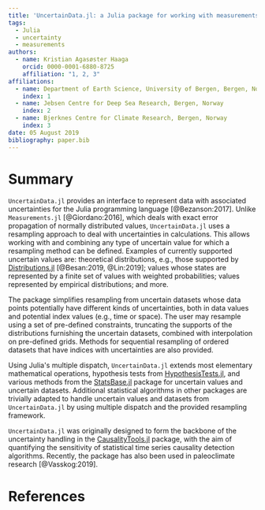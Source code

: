 ```yaml
---
title: 'UncertainData.jl: a Julia package for working with measurements and datasets with uncertainties.'
tags:
  - Julia
  - uncertainty
  - measurements
authors:
  - name: Kristian Agasøster Haaga
    orcid: 0000-0001-6880-8725
    affiliation: "1, 2, 3"
affiliations:
  - name: Department of Earth Science, University of Bergen, Bergen, Norway
    index: 1 
  - name: Jebsen Centre for Deep Sea Research, Bergen, Norway
    index: 2
  - name: Bjerknes Centre for Climate Research, Bergen, Norway
    index: 3
date: 05 August 2019
bibliography: paper.bib
---
```


# Summary

``UncertainData.jl`` provides an interface to represent data with associated uncertainties 
for the Julia programming language [@Bezanson:2017]. Unlike 
``Measurements.jl`` [@Giordano:2016], which deals with exact error propagation of normally 
distributed values, ``UncertainData.jl`` uses a resampling approach to deal with 
uncertainties in calculations. This allows working with and combining any type of uncertain 
value for which a resampling method can be defined. Examples of currently supported 
uncertain values are: theoretical distributions, e.g., those supported by 
[Distributions.jl](https://github.com/JuliaStats/Distributions.jl) [@Besan:2019, @Lin:2019]; 
values whose states are represented by a finite set of values with weighted probabilities; 
values represented by empirical distributions; and more.

The package simplifies resampling from uncertain datasets whose data points potentially 
have different kinds of uncertainties, both in data values and potential index values 
(e.g., time or space). The user may resample using a set of pre-defined constraints, 
truncating the supports of the distributions furnishing the uncertain datasets, combined
with interpolation on pre-defined grids. Methods for sequential resampling of ordered 
datasets that have indices with uncertainties are also provided.

Using Julia's multiple dispatch, ``UncertainData.jl`` extends most elementary mathematical 
operations, hypothesis tests from 
[HypothesisTests.jl](https://github.com/JuliaStats/HypothesisTests.jl), and 
various methods from the [StatsBase.jl](https://github.com/JuliaStats/StatsBase.jl) package 
for uncertain values and uncertain datasets. 
Additional statistical algorithms in other packages are trivially adapted to handle 
uncertain values and datasets from ``UncertainData.jl`` by using multiple dispatch and 
the provided resampling framework.

``UncertainData.jl``  was originally designed to form the backbone of the uncertainty 
handling in the [CausalityTools.jl](https://github.com/kahaaga/CausalityTools.jl) package, 
with the aim of quantifying the sensitivity of statistical time series causality detection 
algorithms. Recently, the package has also been used in paleoclimate research [@Vasskog:2019].

# References
